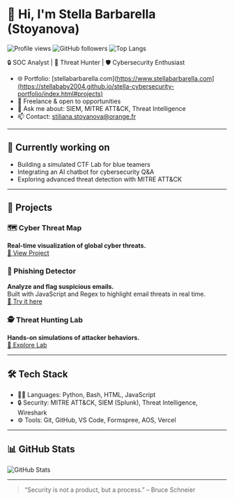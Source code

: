 # 👋 Hi, I'm Stella Barbarella (Stoyanova)

![Profile views](https://komarev.com/ghpvc/?username=stellababy2004&label=Profile%20views&color=0e75b6&style=flat)
![GitHub followers](https://img.shields.io/github/followers/stellababy2004?label=Followers&style=flat)
![Top Langs](https://github-readme-stats.vercel.app/api/top-langs/?username=stellababy2004&layout=compact&theme=radical)

🔒 SOC Analyst | 🧠 Threat Hunter | 🛡️ Cybersecurity Enthusiast

- 🌐 Portfolio: [stellabarbarella.com](https://www.stellabarbarella.com](https://stellababy2004.github.io/stella-cybersecurity-portfolio/index.html#projects)
- 💼 Freelance & open to opportunities
- 💬 Ask me about: SIEM, MITRE ATT&CK, Threat Intelligence
- 📫 Contact: stiliana.stoyanova@orange.fr

---

## 🧠 Currently working on
- Building a simulated CTF Lab for blue teamers
- Integrating an AI chatbot for cybersecurity Q&A
- Exploring advanced threat detection with MITRE ATT&CK

---

## 🚀 Projects

### 🗺️ Cyber Threat Map  
**Real-time visualization of global cyber threats.**  
[🔗 View Project]([https://stellabarbarella.com/interactive-threat-map.html)

### 📧 Phishing Detector  
**Analyze and flag suspicious emails.**  
Built with JavaScript and Regex to highlight email threats in real time.  
[🔗 Try it here](https://stellabarbarella.com/phishing-check.html)

### 🕵️ Threat Hunting Lab  
**Hands-on simulations of attacker behaviors.**  
[🔗 Explore Lab]([https://stellabarbarella.com/threat-hunting.html)

---

## 🛠️ Tech Stack
- 👨‍💻 Languages: Python, Bash, HTML, JavaScript
- 🔒 Security: MITRE ATT&CK, SIEM (Splunk), Threat Intelligence, Wireshark
- ⚙️ Tools: Git, GitHub, VS Code, Formspree, AOS, Vercel

---

## 📊 GitHub Stats

![GitHub Stats](https://github-readme-stats.vercel.app/api?username=stellababy2004&show_icons=true&theme=radical)

---

> “Security is not a product, but a process.” – Bruce Schneier

